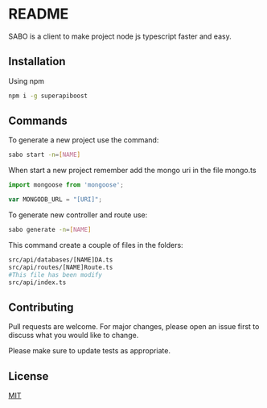 # README

SABO is a client to make project node js typescript faster and easy.

## Installation

Using npm

```bash
npm i -g superapiboost
```

## Commands

To generate a new project use the command:
```bash
sabo start -n=[NAME]
```
When start a new project remember add the mongo uri in the file mongo.ts

``` typescript
import mongoose from 'mongoose';

var MONGODB_URL = "[URI]";
```

To generate new controller and route use:
```bash
sabo generate -n=[NAME]
```
This command create a couple of files in the folders:

```bash
src/api/databases/[NAME]DA.ts
src/api/routes/[NAME]Route.ts
#This file has been modify
src/api/index.ts
```

## Contributing
Pull requests are welcome. For major changes, please open an issue first to discuss what you would like to change.

Please make sure to update tests as appropriate.

## License
[MIT](https://choosealicense.com/licenses/mit/)
